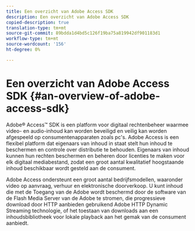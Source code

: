 ```yaml
---
title: Een overzicht van Adobe Access SDK
description: Een overzicht van Adobe Access SDK
copied-description: true
translation-type: tm+mt
source-git-commit: 89bdda1d4bd5c126f19ba75a819942df901183d1
workflow-type: tm+mt
source-wordcount: '156'
ht-degree: 0%

---
```



# Een overzicht van Adobe Access SDK {#an-overview-of-adobe-access-sdk}

Adobe® Access™ SDK is een platform voor digitaal rechtenbeheer waarmee video- en audio-inhoud kan worden beveiligd en veilig kan worden afgespeeld op consumentenapparaten zoals pc&#39;s. Adobe Access is een flexibel platform dat eigenaars van inhoud in staat stelt hun inhoud te beschermen en controle over distributie te behouden. Eigenaars van inhoud kunnen hun rechten beschermen en beheren door licenties te maken voor elk digitaal mediabestand, zodat een groot aantal kwalitatief hoogstaande inhoud beschikbaar wordt gesteld aan de consument.

Adobe Access ondersteunt een groot aantal bedrijfsmodellen, waaronder video op aanvraag, verhuur en elektronische doorverkoop. U kunt inhoud die met de Toegang van de Adobe wordt beschermd door de software van de Flash Media Server van de Adobe te stromen, die progressieve download door HTTP aanbieden gebruikend Adobe HTTP Dynamic Streaming technologie, of het toestaan van downloads aan een inhoudsbibliotheek voor lokale playback aan het gemak van de consument aanbiedt.
